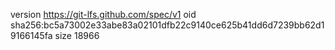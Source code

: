 version https://git-lfs.github.com/spec/v1
oid sha256:bc5a73002e33abe83a02101dfb22c9140ce625b41dd6d7239bb62d19166145fa
size 18966
